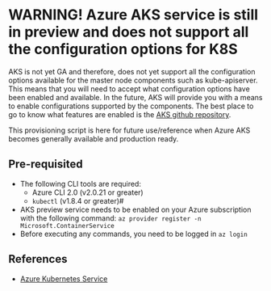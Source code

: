 # WARNING! Azure AKS service is still in preview and does not support all the configuration options for K8S #

AKS is not yet GA and therefore, does not yet support all the configuration options available for the master node components such as kube-apiserver.  This means that you will need to accept what configuration options have been enabled and available.  In the future, AKS will provide you with a means to enable configurations supported by the components.  The best place to go to know what features are enabled is the [AKS github repository](https://github.com/Azure/AKS).

This provisioning script is here for future use/reference when Azure AKS becomes generally available and production ready.

## Pre-requisited ##

- The following CLI tools are required:
  - Azure CLI 2.0 (v2.0.21 or greater)
  - `kubectl` (v1.8.4 or greater)#
- AKS preview service needs to be enabled on your Azure subscription with the following command:
  `az provider register -n Microsoft.ContainerService`
- Before executing any commands, you need to be logged in `az login`

## References ##

- [Azure Kubernetes Service](https://docs.microsoft.com/en-ca/azure/aks/intro-kubernetes)